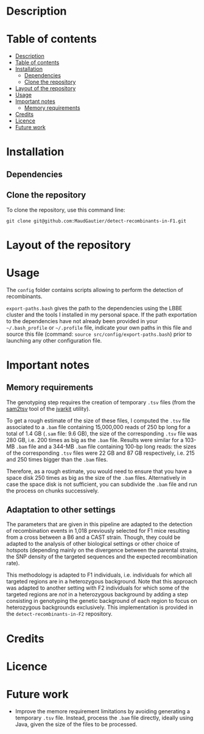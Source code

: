
Description
===========

Table of contents
=================

* [Description](#description)
* [Table of contents](#table-of-contents)
* [Installation](#installation)
	* [Dependencies](#dependencies)
	* [Clone the repository](#clone-the-repository)
* [Layout of the repository](#layout-of-the-repository)
* [Usage](#usage)
* [Important notes](#important-notes)
	* [Memory requirements](#memory-requirements)
* [Credits](#credits)
* [Licence](#licence)
* [Future work](#future-work)


Installation
============

Dependencies
------------


Clone the repository
--------------------

To clone the repository, use this command line:

```
git clone git@github.com:MaudGautier/detect-recombinants-in-F1.git
```



Layout of the repository
========================



Usage
=====

The ``config`` folder contains scripts allowing to perform the detection of recombinants.

``export-paths.bash`` gives the path to the dependencies using the LBBE cluster and the tools I installed in my personal space. 
If the path exportation to the dependencies have not already been provided in your ``~/.bash_profile`` or ``~/.profile`` file, indicate your own paths in this file and source this file (command: ```source src/config/export-paths.bash```) prior to launching any other configuration file.



Important notes
===============

Memory requirements
-------------------

The genotyping step requires the creation of temporary ``.tsv`` files (from the [sam2tsv](http://lindenb.github.io/jvarkit/Sam2Tsv.html) tool of the [jvarkit](http://lindenb.github.io/jvarkit/) utility). 

To get a rough estimate of the size of these files, I computed the ``.tsv`` file associated to a ``.bam`` file containing 15,000,000 reads of 250 bp long for a total of 1.4 GB (``.sam`` file: 9.6 GB), the size of the corresponding ``.tsv`` file was 280 GB, i.e. 200 times as big as the ``.bam`` file. 
Results were similar for a 103-MB ``.bam`` file and a 344-MB ``.bam`` file containing 100-bp long reads: the sizes of the corresponding ``.tsv`` files were 22 GB and 87 GB respectively, i.e. 215 and 250 times bigger than the ``.bam`` files.
 
Therefore, as a rough estimate, you would need to ensure that you have a space disk 250 times as big as the size of the ``.bam`` files.
Alternatively in case the space disk is not sufficient, you can subdivide the ``.bam`` file and run the process on chunks successively.


Adaptation to other settings
----------------------------

The parameters that are given in this pipeline are adapted to the detection of recombination events in 1,018 previously selected for F1 mice resulting from a cross between a B6 and a CAST strain. 
Though, they could be adapted to the analysis of other biological settings or other choice of hotspots (depending mainly on the divergence between the parental strains, the SNP density of the targeted sequences and the expected recombination rate).

This methodology is adapted to F1 individuals, i.e. individuals for which all targeted regions are in a heterozygous background. 
Note that this approach was adapted to another setting with F2 individuals for which some of the targeted regions are *not* in a heterozygous background by adding a step consisting in genotyping the genetic background of each region to focus on heterozygous backgrounds exclusively. This implementation is provided in the ``detect-recombinants-in-F2`` repository.


Credits
=======



Licence
=======


Future work
===========

* Improve the memore requirement limitations by avoiding generating a temporary ``.tsv`` file. Instead, process the ``.bam`` file directly, ideally using Java, given the size of the files to be processed.






